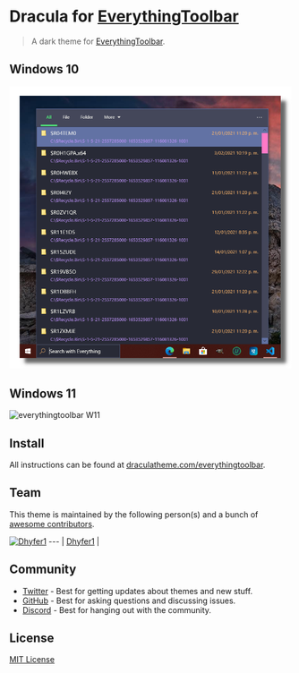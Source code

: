 # Dracula for [EverythingToolbar](https://github.com/stnkl/EverythingToolbar)

> A dark theme for [EverythingToolbar](https://github.com/stnkl/EverythingToolbar).

## Windows 10
![Screenshot](./screenshot.png)
## Windows 11 
![everythingtoolbar W11](https://github.com/dracula/everythingtoolbar/assets/50301201/a7470c4b-91ed-4827-a5e5-e2b57cdc64f0)

## Install

All instructions can be found at [draculatheme.com/everythingtoolbar](https://draculatheme.com/everythingtoolbar).

## Team

This theme is maintained by the following person(s) and a bunch of [awesome contributors](https://github.com/dracula/everythingtoolbar/graphs/contributors).

[![Dhyfer1](https://avatars3.githubusercontent.com/u/50301201?v=4&s=100)](https://github.com/Dhyfer1)
--- |
[Dhyfer1](https://github.com/Dhyfer1) |

## Community

- [Twitter](https://twitter.com/draculatheme) - Best for getting updates about themes and new stuff.
- [GitHub](https://github.com/dracula/dracula-theme/discussions) - Best for asking questions and discussing issues.
- [Discord](https://draculatheme.com/discord-invite) - Best for hanging out with the community.

## License

[MIT License](./LICENSE)
